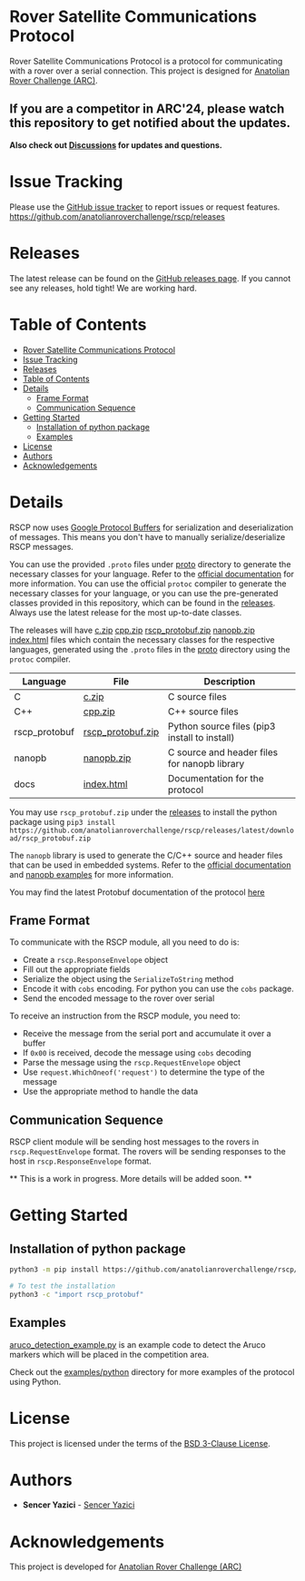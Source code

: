 # Rover Satellite Communications Protocol
Rover Satellite Communications Protocol is a protocol for communicating with a rover over a serial connection. This project is designed for [Anatolian Rover Challenge (ARC)](www.anatolianrover.space/).

<h2>If you are a competitor in <strong>ARC'24</strong>, please watch this repository to get notified about the updates.</h2>

**Also check out [Discussions](https://github.com/anatolianroverchallenge/rscp/discussions) for updates and questions.**

# Issue Tracking
Please use the [GitHub issue tracker](https://github.com/anatolianroverchallenge/rscp/issues) to report issues or request features.
https://github.com/anatolianroverchallenge/rscp/releases

# Releases
The latest release can be found on the [GitHub releases page](https://github.com/anatolianroverchallenge/rscp/releases). If you cannot see any releases, hold tight! We are working hard.

# Table of Contents
- [Rover Satellite Communications Protocol](#rover-satellite-communications-protocol)
- [Issue Tracking](#issue-tracking)
- [Releases](#releases)
- [Table of Contents](#table-of-contents)
- [Details](#details)
  - [Frame Format](#frame-format)
  - [Communication Sequence](#communication-sequence)
- [Getting Started](#getting-started)
  - [Installation of python package](#installation-of-python-package)
  - [Examples](#examples)
- [License](#license)
- [Authors](#authors)
- [Acknowledgements](#acknowledgements)

# Details
RSCP now uses [Google Protocol Buffers](https://developers.google.com/protocol-buffers) for serialization and deserialization of messages. This means you don't have to manually serialize/deserialize RSCP messages. 

You can use the provided `.proto` files under [proto](proto) directory to generate the necessary classes for your language. Refer to the [official documentation](https://protobuf.dev/getting-started/) for more information. You can use the official `protoc` compiler to generate the necessary classes for your language, or you can use the pre-generated classes provided in this repository, which can be found in the [releases](https://github.com/anatolianroverchallenge/rscp/releases). Always use the latest release for the most up-to-date classes.

The releases will have [c.zip](https://github.com/anatolianroverchallenge/rscp/releases/latest/download/c.zip) [cpp.zip](https://github.com/anatolianroverchallenge/rscp/releases/latest/download/cpp.zip) [rscp_protobuf.zip](https://github.com/anatolianroverchallenge/rscp/releases/latest/download/rscp_protobuf.zip) [nanopb.zip](https://github.com/anatolianroverchallenge/rscp/releases/latest/download/nanopb.zip) [index.html](https://github.com/anatolianroverchallenge/rscp/releases/latest/download/index.html) files which contain the necessary classes for the respective languages, generated using the `.proto` files in the [proto](proto) directory using the `protoc` compiler.

| Language      | File                                                                                                            | Description                                         |
| ------------- | --------------------------------------------------------------------------------------------------------------- | --------------------------------------------------- |
| C             | [c.zip](https://github.com/anatolianroverchallenge/rscp/releases/latest/download/c.zip)                         | C source files                                      |
| C++           | [cpp.zip](https://github.com/anatolianroverchallenge/rscp/releases/latest/download/cpp.zip)                     | C++ source files                                    |
| rscp_protobuf | [rscp_protobuf.zip](https://github.com/anatolianroverchallenge/rscp/releases/latest/download/rscp_protobuf.zip) | Python source files (pip3 install <url> to install) |
| nanopb        | [nanopb.zip](https://github.com/anatolianroverchallenge/rscp/releases/latest/download/nanopb.zip)               | C source and header files for nanopb library        |
| docs          | [index.html](https://github.com/anatolianroverchallenge/rscp/releases/latest/download/index.html)               | Documentation for the protocol                      |

You may use `rscp_protobuf.zip` under the [releases](https://github.com/anatolianroverchallenge/rscp/releases) to install the python package using `pip3 install https://github.com/anatolianroverchallenge/rscp/releases/latest/download/rscp_protobuf.zip`

The `nanopb` library is used to generate the C/C++ source and header files that can be used in embedded systems. Refer to the [official documentation](https://jpa.kapsi.fi/nanopb/) and [nanopb examples](https://github.com/nanopb/nanopb/tree/master/examples) for more information.

You may find the latest Protobuf documentation of the protocol [here](https://github.com/anatolianroverchallenge/rscp/releases/latest/download/index.html)

## Frame Format

To communicate with the RSCP module, all you need to do is:

- Create a `rscp.ResponseEnvelope` object
- Fill out the appropriate fields
- Serialize the object using the `SerializeToString` method
- Encode it with `cobs` encoding. For python you can use the `cobs` package.
- Send the encoded message to the rover over serial

To receive an instruction from the RSCP module, you need to:
- Receive the message from the serial port and accumulate it over a buffer
- If `0x00` is received, decode the message using `cobs` decoding
- Parse the message using the `rscp.RequestEnvelope` object
- Use `request.WhichOneof('request')` to determine the type of the message
- Use the appropriate method to handle the data

## Communication Sequence

RSCP client module will be sending host messages to the rovers in `rscp.RequestEnvelope` format. The rovers will be sending responses to the host in `rscp.ResponseEnvelope` format.

** This is a work in progress. More details will be added soon. **

# Getting Started

## Installation of python package

```bash
python3 -m pip install https://github.com/anatolianroverchallenge/rscp/releases/latest/download/rscp_protobuf.zip

# To test the installation
python3 -c "import rscp_protobuf"
```

## Examples
[aruco_detection_example.py](examples/aruco_detection_example.py) is an example code to detect the Aruco markers which will be placed in the competition area.

Check out the [examples/python](examples/python) directory for more examples of the protocol using Python.

# License
This project is licensed under the terms of the [BSD 3-Clause License](LICENSE).

# Authors
* **Sencer Yazici** - [Sencer Yazici](mailto:senceryazici@gmail.com)

# Acknowledgements
This project is developed for [Anatolian Rover Challenge (ARC)](https://www.anatolianrover.space/)
